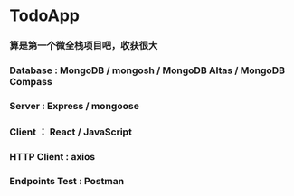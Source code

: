 # TodoApp  
### 算是第一个微全栈项目吧，收获很大

### Database : MongoDB / mongosh / MongoDB Altas / MongoDB Compass

### Server : Express / mongoose

### Client ： React / JavaScript 

### HTTP Client : axios

### Endpoints Test : Postman
